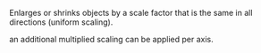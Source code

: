 Enlarges or shrinks objects by a scale factor that is the same in all directions (uniform scaling).

an additional multiplied scaling can be applied per axis.
